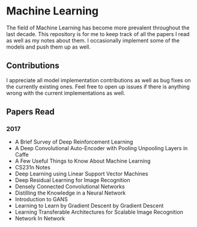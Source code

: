 # Machine Learning

The field of Machine Learning has become more prevalent throughout the last decade. 
This repository is for me to keep track of all the papers I read as well as my notes about
them. I occasionally implement some of the models and push them up as well. 

## Contributions 
I appreciate all model implementation contributions as well as bug fixes on the
currently existing ones. Feel free to open up issues if there is anything wrong 
with the current implementations as well. 

## Papers Read

### 2017
- A Brief Survey of Deep Reinforcement Learning
- A Deep Convolutional Auto-Encoder with Pooling Unpooling Layers in Caffe
- A Few Useful Things to Know About Machine Learning
- CS231n Notes
- Deep Learning using Linear Support Vector Machines
- Deep Residual Learning for Image Recognition
- Densely Connected Convolutional Networks
- Distilling the Knowledge in a Neural Network
- Introduction to GANS
- Learning to Learn by Gradient Descent by Gradient Descent
- Learning Transferable Architectures for Scalable Image Recognition
- Network In Network
